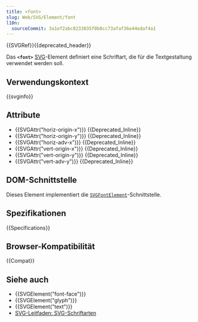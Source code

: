 ```yaml
---
title: <font>
slug: Web/SVG/Element/font
l10n:
  sourceCommit: 3a1ef2abc8233835f0b0cc73afaf36e44edaf4a1
---
```


{{SVGRef}}{{deprecated_header}}

Das **`<font>`** [SVG](/de/docs/Web/SVG)-Element definiert eine Schriftart, die für die Textgestaltung verwendet werden soll.

## Verwendungskontext

{{svginfo}}

## Attribute

- {{SVGAttr("horiz-origin-x")}} {{Deprecated_Inline}}
- {{SVGAttr("horiz-origin-y")}} {{Deprecated_Inline}}
- {{SVGAttr("horiz-adv-x")}} {{Deprecated_Inline}}
- {{SVGAttr("vert-origin-x")}} {{Deprecated_Inline}}
- {{SVGAttr("vert-origin-y")}} {{Deprecated_Inline}}
- {{SVGAttr("vert-adv-y")}} {{Deprecated_Inline}}

## DOM-Schnittstelle

Dieses Element implementiert die [`SVGFontElement`](/de/docs/Web/API/SVGFontElement)-Schnittstelle.

## Spezifikationen

{{Specifications}}

## Browser-Kompatibilität

{{Compat}}

## Siehe auch

- {{SVGElement("font-face")}}
- {{SVGElement("glyph")}}
- {{SVGElement("text")}}
- [SVG-Leitfaden: SVG-Schriftarten](/de/docs/Web/SVG/Tutorial/SVG_fonts)
